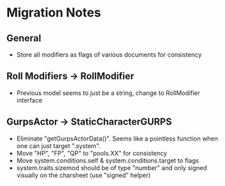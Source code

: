 # Migration Notes

## General
- Store all modifiers as flags of various documents for consistency


## Roll Modifiers -> RollModifier
- Previous model seems to just be a string, change to RollModifier interface

## GurpsActor -> StaticCharacterGURPS
- Eliminate "getGurpsActorData()". Seems like a pointless function when one can just target ".system".
- Move "HP", "FP", "QP" to "pools.XX" for consistency
- Move system.conditions.self & system.conditions.target to flags
- system.traits.sizemod should be of type "number" and only signed visually on the charsheet (use "signed" helper)
